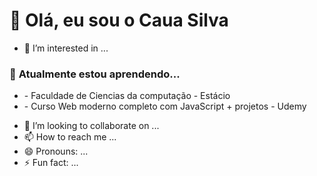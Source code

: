 # 👋 Olá, eu sou o Caua Silva

- 👀 I’m interested in ...
### 🌱 **Atualmente estou aprendendo...**
<ul dir="auto">
  <li>- Faculdade de Ciencias da computação - Estácio</li>
  <li>- Curso Web moderno completo com JavaScript + projetos - Udemy</li>
</ul>


- 💞️ I’m looking to collaborate on ...
- 📫 How to reach me ...
- 😄 Pronouns: ...
- ⚡ Fun fact: ...

<!---
CauaSilvaDev/CauaSilvaDev is a ✨ special ✨ repository because its `README.md` (this file) appears on your GitHub profile.
You can click the Preview link to take a look at your changes.
--->
